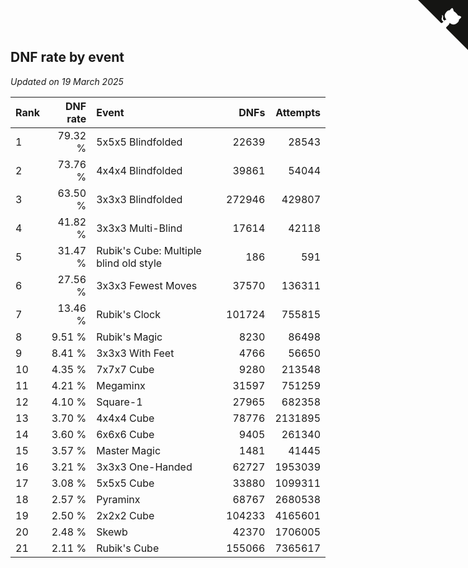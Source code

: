 ## DNF rate by event

*Updated on 19 March 2025*

| Rank | DNF rate | Event | DNFs | Attempts |
| :--- | ---: | :--- | ---: | ---: |
| 1 | 79.32 % | 5x5x5 Blindfolded | 22639 | 28543 |
| 2 | 73.76 % | 4x4x4 Blindfolded | 39861 | 54044 |
| 3 | 63.50 % | 3x3x3 Blindfolded | 272946 | 429807 |
| 4 | 41.82 % | 3x3x3 Multi-Blind | 17614 | 42118 |
| 5 | 31.47 % | Rubik's Cube: Multiple blind old style | 186 | 591 |
| 6 | 27.56 % | 3x3x3 Fewest Moves | 37570 | 136311 |
| 7 | 13.46 % | Rubik's Clock | 101724 | 755815 |
| 8 | 9.51 % | Rubik's Magic | 8230 | 86498 |
| 9 | 8.41 % | 3x3x3 With Feet | 4766 | 56650 |
| 10 | 4.35 % | 7x7x7 Cube | 9280 | 213548 |
| 11 | 4.21 % | Megaminx | 31597 | 751259 |
| 12 | 4.10 % | Square-1 | 27965 | 682358 |
| 13 | 3.70 % | 4x4x4 Cube | 78776 | 2131895 |
| 14 | 3.60 % | 6x6x6 Cube | 9405 | 261340 |
| 15 | 3.57 % | Master Magic | 1481 | 41445 |
| 16 | 3.21 % | 3x3x3 One-Handed | 62727 | 1953039 |
| 17 | 3.08 % | 5x5x5 Cube | 33880 | 1099311 |
| 18 | 2.57 % | Pyraminx | 68767 | 2680538 |
| 19 | 2.50 % | 2x2x2 Cube | 104233 | 4165601 |
| 20 | 2.48 % | Skewb | 42370 | 1706005 |
| 21 | 2.11 % | Rubik's Cube | 155066 | 7365617 |


<a href="https://github.com/JustinTimeCuber/wca_statistics" class="github-corner" aria-label="View source on Github"><svg width="80" height="80" viewBox="0 0 250 250" style="fill:#151513; color:#fff; position: absolute; top: 0; border: 0; right: 0;" aria-hidden="true"><path d="M0,0 L115,115 L130,115 L142,142 L250,250 L250,0 Z"></path><path d="M128.3,109.0 C113.8,99.7 119.0,89.6 119.0,89.6 C122.0,82.7 120.5,78.6 120.5,78.6 C119.2,72.0 123.4,76.3 123.4,76.3 C127.3,80.9 125.5,87.3 125.5,87.3 C122.9,97.6 130.6,101.9 134.4,103.2" fill="currentColor" style="transform-origin: 130px 106px;" class="octo-arm"></path><path d="M115.0,115.0 C114.9,115.1 118.7,116.5 119.8,115.4 L133.7,101.6 C136.9,99.2 139.9,98.4 142.2,98.6 C133.8,88.0 127.5,74.4 143.8,58.0 C148.5,53.4 154.0,51.2 159.7,51.0 C160.3,49.4 163.2,43.6 171.4,40.1 C171.4,40.1 176.1,42.5 178.8,56.2 C183.1,58.6 187.2,61.8 190.9,65.4 C194.5,69.0 197.7,73.2 200.1,77.6 C213.8,80.2 216.3,84.9 216.3,84.9 C212.7,93.1 206.9,96.0 205.4,96.6 C205.1,102.4 203.0,107.8 198.3,112.5 C181.9,128.9 168.3,122.5 157.7,114.1 C157.9,116.9 156.7,120.9 152.7,124.9 L141.0,136.5 C139.8,137.7 141.6,141.9 141.8,141.8 Z" fill="currentColor" class="octo-body"></path></svg></a><style>.github-corner:hover .octo-arm{animation:octocat-wave 560ms ease-in-out}@keyframes octocat-wave{0%,100%{transform:rotate(0)}20%,60%{transform:rotate(-25deg)}40%,80%{transform:rotate(10deg)}}@media (max-width:500px){.github-corner:hover .octo-arm{animation:none}.github-corner .octo-arm{animation:octocat-wave 560ms ease-in-out}}</style>
